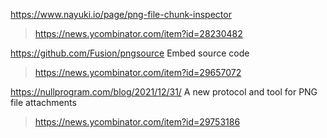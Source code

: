 https://www.nayuki.io/page/png-file-chunk-inspector
> https://news.ycombinator.com/item?id=28230482

https://github.com/Fusion/pngsource Embed source code
> https://news.ycombinator.com/item?id=29657072

https://nullprogram.com/blog/2021/12/31/ A new protocol and tool for PNG file attachments
> https://news.ycombinator.com/item?id=29753186